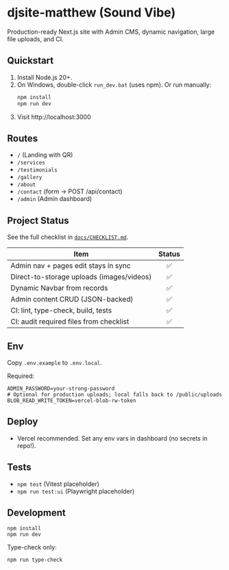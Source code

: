 # djsite-matthew (Sound Vibe)

Production-ready Next.js site with Admin CMS, dynamic navigation, large file uploads, and CI.

## Quickstart
1. Install Node.js 20+.
2. On Windows, double-click `run_dev.bat` (uses npm). Or run manually:
   ```bash
   npm install
   npm run dev
   ```
3. Visit http://localhost:3000

## Routes
- `/` (Landing with QR)
- `/services`
- `/testimonials`
- `/gallery`
- `/about`
- `/contact` (form -> POST /api/contact)
- `/admin` (Admin dashboard)

## Project Status

See the full checklist in [`docs/CHECKLIST.md`](docs/CHECKLIST.md).

| Item | Status |
|------|:-----:|
| Admin nav + pages edit stays in sync | ✅ |
| Direct-to-storage uploads (images/videos) | ✅ |
| Dynamic Navbar from records | ✅ |
| Admin content CRUD (JSON-backed) | ✅ |
| CI: lint, type-check, build, tests | ✅ |
| CI: audit required files from checklist | ✅ |

## Env
Copy `.env.example` to `.env.local`.

Required:

```
ADMIN_PASSWORD=your-strong-password
# Optional for production uploads; local falls back to /public/uploads
BLOB_READ_WRITE_TOKEN=vercel-blob-rw-token
```

## Deploy
- Vercel recommended. Set any env vars in dashboard (no secrets in repo!).

## Tests
- `npm test` (Vitest placeholder)
- `npm run test:ui` (Playwright placeholder)

## Development

```
npm install
npm run dev
```

Type-check only:

```
npm run type-check
```
